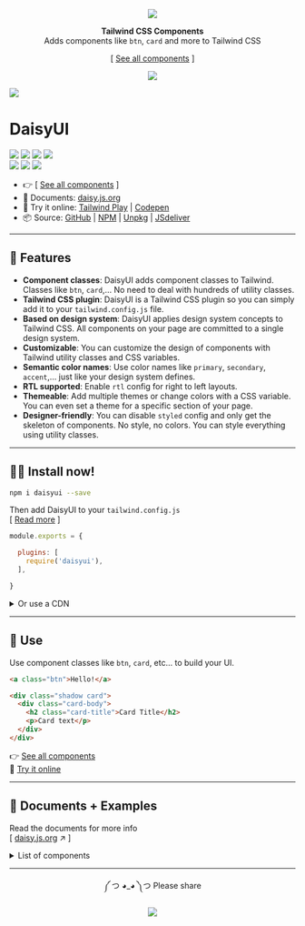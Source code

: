 <div align="center">

[![][logo-url]][docs-url]  

**Tailwind CSS Components**  
Adds components like `btn`, `card` and more to Tailwind CSS

[ [See all components][docs-url] ]
  
[![][tweet]][tweet-url]  

</div>

[![][banner-url]][docs-url]  

# DaisyUI  
[![][build]][build-url] [![][npm]][npm-url] [![][number-of-components]][docs-url] [![][install-size]][install-size-url]  
[![][dl]][npm-url] [![][commit]][gh-url] [![][license]][license-url]   


- 👉 [ [See all components][docs-url] ]
- 📘 Documents: [daisy.js.org][docs-url]
- 🎲 Try it online: [Tailwind Play][tw-play-url] | [Codepen][codepen-url]
- 📦 Source: [GitHub][gh-url] | [NPM][npm-url] | [Unpkg][unpkg-url] | [JSdeliver][jsdeliver-url]

---

## 🌼 Features   
- **Component classes**: DaisyUI adds component classes to Tailwind. Classes like `btn`, `card`,… No need to deal with hundreds of utility classes.
- **Tailwind CSS plugin**: DaisyUI is a Tailwind CSS plugin so you can simply add it to your `tailwind.config.js` file.
- **Based on design system**: DaisyUI applies design system concepts to Tailwind CSS. All components on your page are committed to a single design system.
- **Customizable**: You can customize the design of components with Tailwind utility classes and CSS variables.
- **Semantic color names**: Use color names like `primary`, `secondary`, `accent`,… just like your design system defines.
- **RTL supported**: Enable `rtl` config for right to left layouts.
- **Themeable**: Add multiple themes or change colors with a CSS variable. You can even set a theme for a specific section of your page.
- **Designer-friendly**: You can disable `styled` config and only get the skeleton of components. No style, no colors. You can style everything using utility classes.

---

## 👩‍💻 Install now!  

```bash
npm i daisyui --save
```

Then add DaisyUI to your `tailwind.config.js`  
[ [Read more][docs-url-install] ]
```js
module.exports = {

  plugins: [
    require('daisyui'),
  ],

}
```


<details>
<summary>
  Or use a CDN
</summary>


>*Loading CSS files from CDN is not recommended for production. It's better to install Tailwind and DaisyUI as Nodejs dependencies so you can config/customize everything, and purge unused styles.*  

- **full.css**
  Includes:
  - Tailwind's default config  
  - DaisyUI components  
  
  ```
  https://cdn.jsdelivr.net/npm/daisyui@0.21.2/dist/full.css
  ```
  [ [Browse other versions][docs-url-install] ]

</details>

---
## 🎉 Use  
Use component classes like `btn`, `card`, etc… to build your UI.  
```html
<a class="btn">Hello!</a>
```
```html
<div class="shadow card">
  <div class="card-body">
    <h2 class="card-title">Card Title</h2> 
    <p>Card text</p>
  </div>
</div> 
```

👉 [See all components][docs-url]  
🎲 [Try it online][tw-play-url]  

---

## 📘 Documents + Examples  
Read the documents for more info  
[ [daisy.js.org][docs-url] ↗︎ ]

<details>
<summary>
  List of components
</summary>

- [x] Accordion
- [x] Alert
- [x] Artboard
- [ ] App bar
- [x] Avatar
- [ ] Avatar group
- [x] Badge
- [ ] Banner
- [x] Breadcrumb
- [x] Button
- [x] Button group
- [ ] Calendar
- [x] Card
- [ ] Chat bubble
- [ ] Comment
- [x] Countdown
- [ ] Cover
- [x] Divider
- [x] Drawer
- [ ] Empty placeholder
- [ ] Footer
- [ ] Form
  - [x] Select
  - [x] Text input
  - [x] Text area
  - [x] Checkbox
  - [x] Radio
  - [ ] Range slider
  - [ ] Rating
  - [x] Toggle
  - [ ] Upload
- [x] Hero
- [x] Link
- [ ] Loading
- [x] Menu
- [ ] Mockup
  - [ ] Browser
  - [x] Code
  - [x] Phone
  - [x] Window
- [x] Navbar
- [x] Mask
- [x] Modal
- [x] Pagination
- [x] Progress
- [ ] Statistic
- [ ] Steps
- [ ] Tag
- [ ] Table
- [x] Tabs
- [ ] Timeline
- [ ] Toast
- [ ] Tooltip

</details>

---
  
<div align="center">
  
  
༼ つ ◕_◕ ༽つ  Please share  
  
[![][tweet]][tweet-url]  

</div>



[install-size]: https://badgen.net/bundlephobia/minzip/daisyui?label=install%20size&color=purple
[build]: https://badgen.net/github/checks/saadeghi/daisyui?label=build
[npm]: https://badgen.net/npm/v/daisyui?label=version&color=purple
[dl]: https://badgen.net/npm/dt/daisyui?icon=npm&color=purple
[commit]: https://badgen.net/github/last-commit/saadeghi/daisyui?icon=github&color=purple
[license]: https://badgen.net/github/license/saadeghi/daisyui?color=purple
[tweet]: https://img.shields.io/twitter/url?style=social&url=https%3A%2F%2Fgithub.com%2Fsaadeghi%2Fdaisyui

[install-size-url]: https://bundlephobia.com/result?p=daisyui
[license-url]: https://github.com/saadeghi/daisyui/blob/master/LICENSE
[npm-url]: https://www.npmjs.com/package/daisyui
[gh-url]: https://github.com/saadeghi/daisyui
[tw-play-url]: https://play.tailwindcss.com/RcIZd1Mwho
[codepen-url]: https://codepen.io/saadeghi/pen/gOwWKvv
[unpkg-url]: https://unpkg.com/browse/daisyui/
[jsdeliver-url]: https://www.jsdelivr.com/package/npm/daisyui
[build-url]: https://github.com/saadeghi/daisyui/actions
[tweet-url]: https://twitter.com/intent/tweet?text=DaisyUI%20%0D%0AUI%20Components%20for%20Tailwind%20CSS%20%0D%0Ahttps://github.com/saadeghi/daisyui
[number-of-components]: https://badgen.net/badge/components%20added/29/purple

[docs-url-install]: https://daisy.js.org/docs/install
[docs-url]: https://saadeghi.github.io/daisyui-demo/
[logo-url]: https://raw.githubusercontent.com/saadeghi/files/main/daisyui/logo.svg
[banner-url]: https://raw.githubusercontent.com/saadeghi/files/main/daisyui/presentation/dark-theme-wide.png

